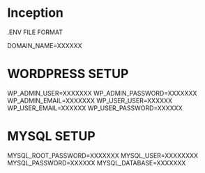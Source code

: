 # Inception
.ENV FILE FORMAT

DOMAIN_NAME=XXXXXX
# WORDPRESS SETUP
WP_ADMIN_USER=XXXXXXX
WP_ADMIN_PASSWORD=XXXXXXX
WP_ADMIN_EMAIL=XXXXXXX
WP_USER_USER=XXXXXX
WP_USER_EMAIL=XXXXXX
WP_USER_PASSWORD=XXXXXX
# MYSQL SETUP
MYSQL_ROOT_PASSWORD=XXXXXXX
MYSQL_USER=XXXXXXXX
MYSQL_PASSWORD=XXXXXX
MYSQL_DATABASE=XXXXXXX
